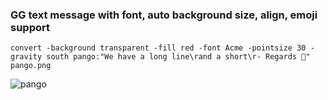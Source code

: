 ### GG text message with font, auto background size, align, emoji support
```
convert -background transparent -fill red -font Acme -pointsize 30 -gravity south pango:"We have a long line\rand a short\r- Regards 🧐" pango.png
```
![pango](https://user-images.githubusercontent.com/45322767/165698366-4f3d8ab7-0852-4880-a27d-d61ff3ec3338.png)
